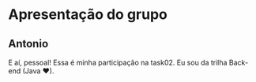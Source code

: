 # Apresentação do grupo

## Antonio

E aí, pessoal! Essa é minha participação na task02. Eu sou da trilha Back-end (Java ♥).